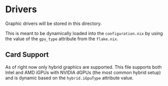 # Drivers

Graphic drivers will be stored in this directory.

This is meant to be dynamically loaded into the `configuration.nix` by using the value of the `gpu_type` attribute from the `flake.nix`.

## Card Support

As of right now only hybrid graphics are supported. This file supports both Intel and AMD iGPUs with NVIDIA dGPUs (the most common hybrid setup) and is dynamic based on the `hybrid.iGpuType` attribute value.
